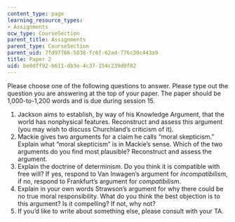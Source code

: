 ```yaml
---
content_type: page
learning_resource_types:
- Assignments
ocw_type: CourseSection
parent_title: Assignments
parent_type: CourseSection
parent_uid: 7fd97766-5038-fc6f-62ad-776c30c443a9
title: Paper 2
uid: be0dff92-b611-db3e-4c37-154c239d0f82
---
```


Please choose one of the following questions to answer. Please type out the question you are answering at the top of your paper. The paper should be 1,000-to-1,200 words and is due during session 15. 

1.  Jackson aims to establish, by way of his Knowledge Argument, that the world has nonphysical features. Reconstruct and assess this argument (you may wish to discuss Churchland’s criticism of it).
2.  Mackie gives two arguments for a claim he calls “moral skepticism.” Explain what “moral skepticism” is in Mackie’s sense. Which of the two arguments do you find most plausible? Reconstruct and assess the argument.
3.  Explain the doctrine of determinism. Do you think it is compatible with free will? If yes, respond to Van Inwagen’s argument for _incompatibilism_, if no, respond to Frankfurt’s argument for _compatibilism_.
4.  Explain in your own words Strawson’s argument for why there could be no true moral responsibility. What do you think the best objection is to this argument? Is it compelling? If not, why not?
5.  If you’d like to write about something else, please consult with your TA.